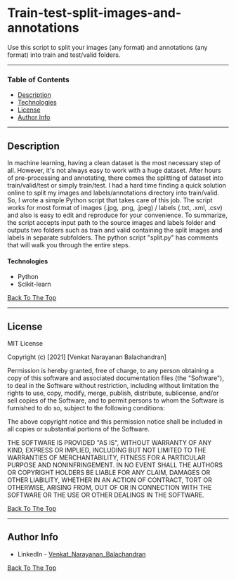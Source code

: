 # Train-test-split-images-and-annotations
Use this script to split your images (any format) and annotations (any format) into train and test/valid folders. 

---

### Table of Contents

- [Description](#description)
- [Technologies](#technologies)
- [License](#license)
- [Author Info](#author-info)

---

## Description

In machine learning, having a clean dataset is the most necessary step of all. However, it's not always easy to work with a huge dataset. After hours of pre-processing and annotating, there comes the splitting of dataset into train/valid/test or simply train/test. I had a hard time finding a quick solution online to split my images and labels/annotations directory into train/valid. So, I wrote a simple Python script that takes care of this job. The script works for most format of images (.jpg, .png, .jpeg) / labels (.txt, .xml, .csv) and also is easy to edit and reproduce for your convenience. To summarize, the script accepts input path to the source images and labels folder and outputs two folders such as train and valid containing the split images and labels in separate subfolders. The python script "split.py" has comments that will walk you through the entire steps.  

#### Technologies

- Python
- Scikit-learn

[Back To The Top](#Train-test-split-images-and-annotations)

---

## License

MIT License

Copyright (c) [2021] [Venkat Narayanan Balachandran]

Permission is hereby granted, free of charge, to any person obtaining a copy
of this software and associated documentation files (the "Software"), to deal
in the Software without restriction, including without limitation the rights
to use, copy, modify, merge, publish, distribute, sublicense, and/or sell
copies of the Software, and to permit persons to whom the Software is
furnished to do so, subject to the following conditions:

The above copyright notice and this permission notice shall be included in all
copies or substantial portions of the Software.

THE SOFTWARE IS PROVIDED "AS IS", WITHOUT WARRANTY OF ANY KIND, EXPRESS OR
IMPLIED, INCLUDING BUT NOT LIMITED TO THE WARRANTIES OF MERCHANTABILITY,
FITNESS FOR A PARTICULAR PURPOSE AND NONINFRINGEMENT. IN NO EVENT SHALL THE
AUTHORS OR COPYRIGHT HOLDERS BE LIABLE FOR ANY CLAIM, DAMAGES OR OTHER
LIABILITY, WHETHER IN AN ACTION OF CONTRACT, TORT OR OTHERWISE, ARISING FROM,
OUT OF OR IN CONNECTION WITH THE SOFTWARE OR THE USE OR OTHER DEALINGS IN THE
SOFTWARE.

[Back To The Top](#Train-test-split-images-and-annotations)

---

## Author Info

- LinkedIn - [Venkat_Narayanan_Balachandran](https://www.linkedin.com/in/venkat-balachandran)

[Back To The Top](#Train-test-split-images-and-annotations)
